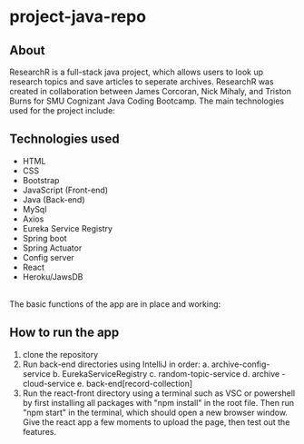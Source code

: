 # project-java-repo

## About
ResearchR is a full-stack java project, which allows users to look up research topics and save articles to seperate archives.
ResearchR was created in collaboration between James Corcoran, Nick Mihaly, and Triston Burns for SMU Cognizant Java Coding Bootcamp.
The main technologies used for the project include:

## Technologies used
- HTML
- CSS
- Bootstrap
- JavaScript (Front-end)
- Java (Back-end)
- MySql
- Axios
- Eureka Service Registry
- Spring boot
- Spring Actuator
- Config server
- React
- Heroku/JawsDB
<br/><br/>
<p>The basic functions of the app are in place and working:</p>

## How to run the app
1. clone the repository
2. Run back-end directories using IntelliJ in order:
  a. archive-config-service
  b. EurekaServiceRegistry
  c. random-topic-service
  d. archive -cloud-service
  e. back-end[record-collection]
3. Run the react-front directory using a terminal such as VSC or powershell by first installing all packages with "npm install" in the root file.
  Then run "npm start" in the terminal, which should open a new browser window. Give the react app a few moments to upload the page, then test out the features.
